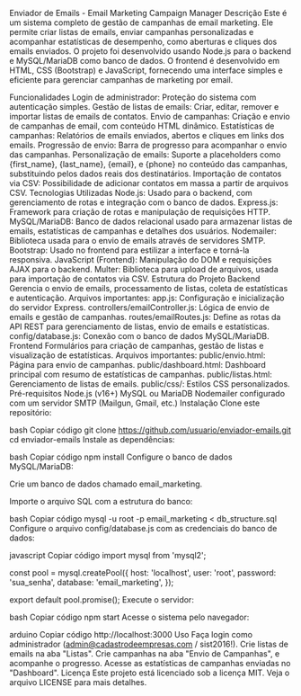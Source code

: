 Enviador de Emails - Email Marketing Campaign Manager
Descrição
Este é um sistema completo de gestão de campanhas de email marketing. Ele permite criar listas de emails, enviar campanhas personalizadas e acompanhar estatísticas de desempenho, como aberturas e cliques dos emails enviados. O projeto foi desenvolvido usando Node.js para o backend e MySQL/MariaDB como banco de dados. O frontend é desenvolvido em HTML, CSS (Bootstrap) e JavaScript, fornecendo uma interface simples e eficiente para gerenciar campanhas de marketing por email.

Funcionalidades
Login de administrador: Proteção do sistema com autenticação simples.
Gestão de listas de emails: Criar, editar, remover e importar listas de emails de contatos.
Envio de campanhas: Criação e envio de campanhas de email, com conteúdo HTML dinâmico.
Estatísticas de campanhas: Relatórios de emails enviados, abertos e cliques em links dos emails.
Progressão de envio: Barra de progresso para acompanhar o envio das campanhas.
Personalização de emails: Suporte a placeholders como {first_name}, {last_name}, {email}, e {phone} no conteúdo das campanhas, substituindo pelos dados reais dos destinatários.
Importação de contatos via CSV: Possibilidade de adicionar contatos em massa a partir de arquivos CSV.
Tecnologias Utilizadas
Node.js: Usado para o backend, com gerenciamento de rotas e integração com o banco de dados.
Express.js: Framework para criação de rotas e manipulação de requisições HTTP.
MySQL/MariaDB: Banco de dados relacional usado para armazenar listas de emails, estatísticas de campanhas e detalhes dos usuários.
Nodemailer: Biblioteca usada para o envio de emails através de servidores SMTP.
Bootstrap: Usado no frontend para estilizar a interface e torná-la responsiva.
JavaScript (Frontend): Manipulação do DOM e requisições AJAX para o backend.
Multer: Biblioteca para upload de arquivos, usada para importação de contatos via CSV.
Estrutura do Projeto
Backend
Gerencia o envio de emails, processamento de listas, coleta de estatísticas e autenticação.
Arquivos importantes:
app.js: Configuração e inicialização do servidor Express.
controllers/emailController.js: Lógica de envio de emails e gestão de campanhas.
routes/emailRoutes.js: Define as rotas da API REST para gerenciamento de listas, envio de emails e estatísticas.
config/database.js: Conexão com o banco de dados MySQL/MariaDB.
Frontend
Formulários para criação de campanhas, gestão de listas e visualização de estatísticas.
Arquivos importantes:
public/envio.html: Página para envio de campanhas.
public/dashboard.html: Dashboard principal com resumo de estatísticas de campanhas.
public/listas.html: Gerenciamento de listas de emails.
public/css/: Estilos CSS personalizados.
Pré-requisitos
Node.js (v16+)
MySQL ou MariaDB
Nodemailer configurado com um servidor SMTP (Mailgun, Gmail, etc.)
Instalação
Clone este repositório:

bash
Copiar código
git clone https://github.com/usuario/enviador-emails.git
cd enviador-emails
Instale as dependências:

bash
Copiar código
npm install
Configure o banco de dados MySQL/MariaDB:

Crie um banco de dados chamado email_marketing.

Importe o arquivo SQL com a estrutura do banco:

bash
Copiar código
mysql -u root -p email_marketing < db_structure.sql
Configure o arquivo config/database.js com as credenciais do banco de dados:

javascript
Copiar código
import mysql from 'mysql2';

const pool = mysql.createPool({
  host: 'localhost',
  user: 'root',
  password: 'sua_senha',
  database: 'email_marketing',
});

export default pool.promise();
Execute o servidor:

bash
Copiar código
npm start
Acesse o sistema pelo navegador:

arduino
Copiar código
http://localhost:3000
Uso
Faça login como administrador (admin@cadastrodeempresas.com / sist2016!).
Crie listas de emails na aba "Listas".
Crie campanhas na aba "Envio de Campanhas", e acompanhe o progresso.
Acesse as estatísticas de campanhas enviadas no "Dashboard".
Licença
Este projeto está licenciado sob a licença MIT. Veja o arquivo LICENSE para mais detalhes.
